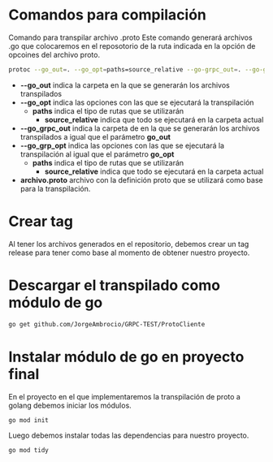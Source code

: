 # Comandos para compilación

Comando para transpilar archivo .proto
Este comando generará archivos .go que colocaremos en el reposotorio de la ruta indicada en la opción de opcoines del archivo proto. 
````bash
protoc --go_out=. --go_opt=paths=source_relative --go-grpc_out=. --go-grpc_opt=paths=source_relative cliente.proto
````
- **--go_out** indica la carpeta en la que se generarán los archivos transpilados
- **--go_opt** indica las opciones con las que se ejecutará la transpilación
    - **paths** indica el tipo de rutas que se utilizarán
        - **source_relative** indica que todo se ejecutará en la carpeta actual
- **--go_grpc_out** indica la carpeta de en la que se generarán los archivos transpilados a igual que el parámetro **go_out**
- **--go_grp_opt** indica las opciones con las que se ejecutará la transpilación al igual que el parámetro **go_opt**
    - **paths** indica el tipo de rutas que se utilizarán
        - **source_relative** indica que todo se ejecutará en la carpeta actual
- **archivo.proto** archivo con la definición proto que se utilizará como base para la transpilación.

# Crear tag
Al tener los archivos generados en el repositorio, debemos crear un tag release para tener como base al momento de obtener nuestro proyecto.

# Descargar el transpilado como módulo de go
````bash
go get github.com/JorgeAmbrocio/GRPC-TEST/ProtoCliente
````

# Instalar módulo de go en proyecto final
En el proyecto en el que implementaremos la transpilación de proto a golang debemos iniciar los módulos.
````bash
go mod init
````
Luego debemos instalar todas las dependencias para nuestro proyecto.
````bash
go mod tidy
````